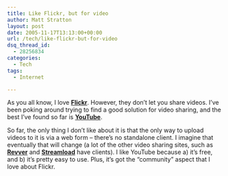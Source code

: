 ```yaml
---
title: Like Flickr, but for video
author: Matt Stratton
layout: post
date: 2005-11-17T13:13:00+00:00
url: /tech/like-flickr-but-for-video
dsq_thread_id:
  - 28256834
categories:
  - Tech
tags:
  - Internet

---
```

As you all know, I love <a href="https://www.flickr.com" target="_blank"><strong>Flickr</strong></a>. However, they don&#8217;t let you share videos. I&#8217;ve been poking around trying to find a good solution for video sharing, and the best I&#8217;ve found so far is <a href="https://www.youtube.com/signup.php?referer=mugsy1274" target="_blank"><strong>YouTube</strong></a>.

So far, the only thing I don&#8217;t like about it is that the only way to upload videos to it is via a web form &#8211; there&#8217;s no standalone client. I imagine that eventually that will change (a lot of the other video sharing sites, such as <a href="https://www.revver.com" target="_blank"><strong>Revver</strong></a> and <a href="https://www.streamload.com" target="_blank"><strong>Streamload</strong></a> have clients). I like YouTube because a) it&#8217;s free, and b) it&#8217;s pretty easy to use. Plus, it&#8217;s got the &#8220;community&#8221; aspect that I love about Flickr.